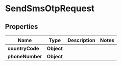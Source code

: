 

# SendSmsOtpRequest


## Properties

| Name | Type | Description | Notes |
|------------ | ------------- | ------------- | -------------|
|**countryCode** | **Object** |  |  |
|**phoneNumber** | **Object** |  |  |



